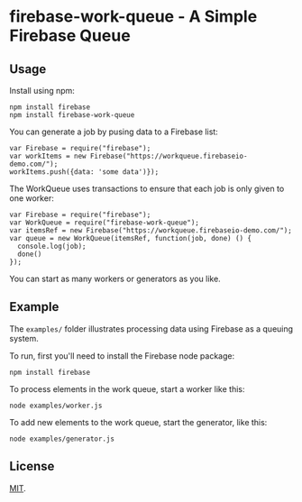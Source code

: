 firebase-work-queue - A Simple Firebase Queue
=============================================

Usage
-----

Install using npm:

    npm install firebase
    npm install firebase-work-queue

You can generate a job by pusing data to a Firebase list:

```
var Firebase = require("firebase");
var workItems = new Firebase("https://workqueue.firebaseio-demo.com/");
workItems.push({data: 'some data')});
```

The WorkQueue uses transactions to ensure that each job is only given to one worker:

```
var Firebase = require("firebase");
var WorkQueue = require("firebase-work-queue");
var itemsRef = new Firebase("https://workqueue.firebaseio-demo.com/");
var queue = new WorkQueue(itemsRef, function(job, done) () {
  console.log(job);
  done()
});
```

You can start as many workers or generators as you like.

Example
-------

The `examples/` folder illustrates processing data using Firebase as a queuing system.

To run, first you'll need to install the Firebase node package:
    
    npm install firebase

To process elements in the work queue, start a worker like this:

    node examples/worker.js

To add new elements to the work queue, start the generator, like this:
    
    node examples/generator.js

License
-------
[MIT](http://firebase.mit-license.org).
